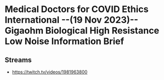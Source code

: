 # Medical Doctors for COVID Ethics International --(19 Nov 2023)-- Gigaohm Biological High Resistance Low Noise Information Brief

## Streams
- https://twitch.tv/videos/1981963800


